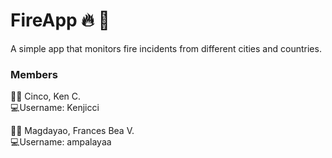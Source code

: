 # FireApp :fire: :fire_engine:

A simple app that monitors fire incidents from different cities and countries.

### Members  
:man_technologist: Cinco, Ken C.  
:computer:Username: Kenjicci  
  
:woman_technologist: Magdayao, Frances Bea V.  
:computer:Username: ampalayaa   
